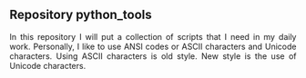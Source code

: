 ## Repository python_tools

<p align="justify">In this repository I will put a collection of scripts that I need in my daily work. Personally, I like to use ANSI codes or ASCII characters and Unicode characters. Using ASCII characters is old style. New style is the use of Unicode characters.</p>

